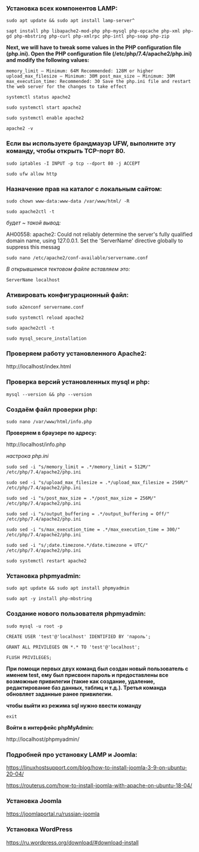 ### Установка всех компонентов LAMP:

`sudo apt update && sudo apt install lamp-server^`

`sapt install php libapache2-mod-php php-mysql php-opcache php-xml php-gd php-mbstring php-curl php-xmlrpc php-intl php-soap php-zip`

**Next, we will have to tweak some values in the PHP configuration file (php.ini). Open the PHP configuration file (/etc/php/7.4/apache2/php.ini) and modify the following values:**

`memory_limit – Minimum: 64M Recommended: 128M or higher
upload_max_filesize – Minimum: 30M
post_max_size – Minimum: 30M
max_execution_time: Recommended: 30
Save the php.ini file and restart the web server for the changes to take effect`

`systemctl status apache2`

`sudo systemctl start apache2`

`sudo systemctl enable apache2`

`apache2 -v`

### Если вы используете брандмауэр UFW, выполните эту команду, чтобы открыть TCP-порт 80.

`sudo iptables -I INPUT -p tcp --dport 80 -j ACCEPT`

`sudo ufw allow http`

### Назначение прав на каталог с локальным сайтом:

`sudo chown www-data:www-data /var/www/html/ -R`

`sudo apache2ctl -t`

*будет ~ такой вывод:*

AH00558: apache2: Could not reliably determine the server's fully qualified domain name, using 127.0.0.1. Set the 'ServerName' directive globally to suppress this messag

`sudo nano /etc/apache2/conf-available/servername.conf`

*В открывшемся тектовом файле вставляем это:*

`ServerName localhost`

### Ативировать конфигурационный файл:

`sudo a2enconf servername.conf`

`sudo systemctl reload apache2`

`sudo apache2ctl -t`

`sudo mysql_secure_installation`

### Проверяем работу установленного Apache2:

http://localhost/index.html

### Проверка версий установленных mysql и php:

`mysql --version && php --version`

### Создаём файл проверки php:

`sudo nano /var/www/html/info.php`

**Проверяем в браузере по адресу:**

http://localhost/info.php

*настрока php.ini*

`sudo sed -i "s/memory_limit = .*/memory_limit = 512M/" /etc/php/7.4/apache2/php.ini`

`sudo sed -i "s/upload_max_filesize = .*/upload_max_filesize = 256M/" /etc/php/7.4/apache2/php.ini`

`sudo sed -i "s/post_max_size = .*/post_max_size = 256M/" /etc/php/7.4/apache2/php.ini`

`sudo sed -i "s/output_buffering = .*/output_buffering = Off/" /etc/php/7.4/apache2/php.ini`

`sudo sed -i "s/max_execution_time = .*/max_execution_time = 300/" /etc/php/7.4/apache2/php.ini`

`sudo sed -i "s/;date.timezone.*/date.timezone = UTC/" /etc/php/7.4/apache2/php.ini`

`sudo systemctl restart apache2`

### Установка phpmyadmin:

`sudo apt update && sudo apt install phpmyadmin`

`sudo apt -y install php-mbstring`

### Создание нового пользователя phpmyadmin:

`sudo mysql -u root -p`

`CREATE USER 'test'@'localhost' IDENTIFIED BY 'пароль';`

`GRANT ALL PRIVILEGES ON *.* TO 'test'@'localhost';`

`FLUSH PRIVILEGES;`

**При помощи первых двух команд был создан новый пользователь с именем test, ему был присвоен пароль и предоставлены все возможные привилегии (такие как создание, удаление, редактирование баз данных, таблиц и т.д.). Третья команда обновляет заданные ранее привилегии.**

**чтобы выйти из режима sql нужно ввести команду**

`exit`

**Войти в интерфейс phpMyAdmin:**

http://localhost/phpmyadmin/

### Подробней про установку LAMP и Joomla:

https://linuxhostsupport.com/blog/how-to-install-joomla-3-9-on-ubuntu-20-04/

https://routerus.com/how-to-install-joomla-with-apache-on-ubuntu-18-04/

### Установка Joomla

https://joomlaportal.ru/russian-joomla

### Установка WordPress

https://ru.wordpress.org/download/#download-install